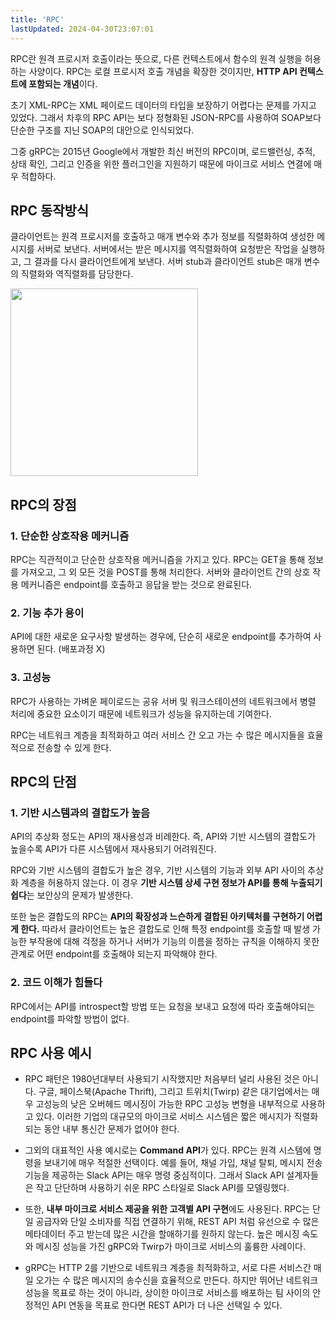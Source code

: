 ```yaml
---
title: 'RPC'
lastUpdated: 2024-04-30T23:07:01
---
```


RPC란 원격 프로시저 호출이라는 뜻으로, 다른 컨텍스트에서 함수의 원격 실행을 허용하는 사양이다. RPC는 로컬 프로시저 호출 개념을 확장한 것이지만, **HTTP API 컨텍스트에 포함되는 개념**이다.

초기 XML-RPC는 XML 페이로드 데이터의 타입을 보장하기 어렵다는 문제를 가지고 있었다. 그래서 차후의 RPC API는 보다 정형화된 JSON-RPC를 사용하여 SOAP보다 단순한 구조를 지닌 SOAP의 대안으로 인식되었다. 

그중 gRPC는 2015년 Google에서 개발한 최신 버전의 RPC이며, 로드밸런싱, 추적, 상태 확인, 그리고 인증을 위한 플러그인을 지원하기 때문에 마이크로 서비스 연결에 매우 적합하다.

## RPC 동작방식

클라이언트는 원격 프로시저를 호출하고 매개 변수와 추가 정보를 직렬화하여 생성한 메시지를 서버로 보낸다. 서버에서는 받은 메시지를 역직렬화하여 요청받은 작업을 실행하고, 그 결과를 다시 클라이언트에게 보낸다. 서버 stub과 클라이언트 stub은 매개 변수의 직렬화와 역직렬화를 담당한다.

<img height=300px src="https://user-images.githubusercontent.com/81006587/205655749-04d89a82-7a13-4218-acc1-398d9e328a3c.png"/>

## RPC의 장점

### 1. 단순한 상호작용 메커니즘

RPC는 직관적이고 단순한 상호작용 메커니즘을 가지고 있다. RPC는 GET을 통해 정보를 가져오고, 그 외 모든 것을 POST를 통해 처리한다. 서버와 클라이언트 간의 상호 작용 메커니즘은 endpoint를 호출하고 응답을 받는 것으로 완료된다.


### 2. 기능 추가 용이

API에 대한 새로운 요구사항 발생하는 경우에, 단순히 새로운 endpoint를 추가하여 사용하면 된다. (배포과정 X)

### 3. 고성능

RPC가 사용하는 가벼운 페이로드는 공유 서버 및 워크스테이션의 네트워크에서 병렬 처리에 중요한 요소이기 때문에 네트워크가 성능을 유지하는데 기여한다.

RPC는 네트워크 계층을 최적화하고 여러 서비스 간 오고 가는 수 많은 메시지들을 효율적으로 전송할 수 있게 한다.

## RPC의 단점

### 1. 기반 시스템과의 결합도가 높음

API의 추상화 정도는 API의 재사용성과 비례한다. 즉, API와 기반 시스템의 결합도가 높을수록 API가 다른 시스템에서 재사용되기 어려워진다.

RPC와 기반 시스템의 결합도가 높은 경우, 기반 시스템의 기능과 외부 API 사이의 추상화 계층을 허용하지 않는다. 이 경우 **기반 시스템 상세 구현 정보가 API를 통해 누출되기 쉽다**는 보안상의 문제가 발생한다.

또한 높은 결합도의 RPC는 **API의 확장성과 느슨하게 결합된 아키텍처를 구현하기 어렵게 한다.** 따라서 클라이언트는 높은 결합도로 인해 특정 endpoint를 호출할 때 발생 가능한 부작용에 대해 걱정을 하거나 서버가 기능의 이름을 정하는 규칙을 이해하지 못한 관계로 어떤 endpoint를 호출해야 되는지 파악해야 한다.

### 2. 코드 이해가 힘들다

RPC에서는 API를 introspect할 방법 또는 요청을 보내고 요청에 따라 호출해야되는 endpoint를 파악할 방법이 없다.

## RPC 사용 예시

- RPC 패턴은 1980년대부터 사용되기 시작했지만 처음부터 널리 사용된 것은 아니다. 구글, 페이스북(Apache Thrift), 그리고 트위치(Twirp) 같은 대기업에서는 매우 고성능의 낮은 오버헤드 메시징이 가능한 RPC 고성능 변형을 내부적으로 사용하고 있다. 이러한 기업의 대규모의 마이크로 서비스 시스템은 짧은 메시지가 직렬화되는 동안 내부 통신간 문제가 없어야 한다.

- 그외의 대표적인 사용 예시로는 **Command API**가 있다. RPC는 원격 시스템에 명령을 보내기에 매우 적절한 선택이다. 예를 들어, 채널 가입, 채널 탈퇴, 메시지 전송 기능을 제공하는 Slack API는 매우 명령 중심적이다. 그래서 Slack API 설계자들은 작고 단단하며 사용하기 쉬운 RPC 스타일로 Slack API를 모델링했다.

- 또한, **내부 마이크로 서비스 제공을 위한 고객별 API 구현**에도 사용된다. RPC는 단일 공급자와 단일 소비자를 직접 연결하기 위해, REST API 처럼 유선으로 수 많은 메타데이터 주고 받는데 많은 시간을 할애하기를 원하지 않는다. 높은 메시징 속도와 메시징 성능을 가진 gRPC와 Twirp가 마이크로 서비스의 훌륭한 사례이다.

- gRPC는 HTTP 2를 기반으로 네트워크 계층을 최적화하고, 서로 다른 서비스간 매일 오가는 수 많은 메시지의 송수신을 효율적으로 만든다. 하지만 뛰어난 네트워크 성능을 목표로 하는 것이 아니라, 상이한 마이크로 서비스를 배포하는 팀 사이의 안정적인 API 연동을 목표로 한다면 REST API가 더 나은 선택일 수 있다.